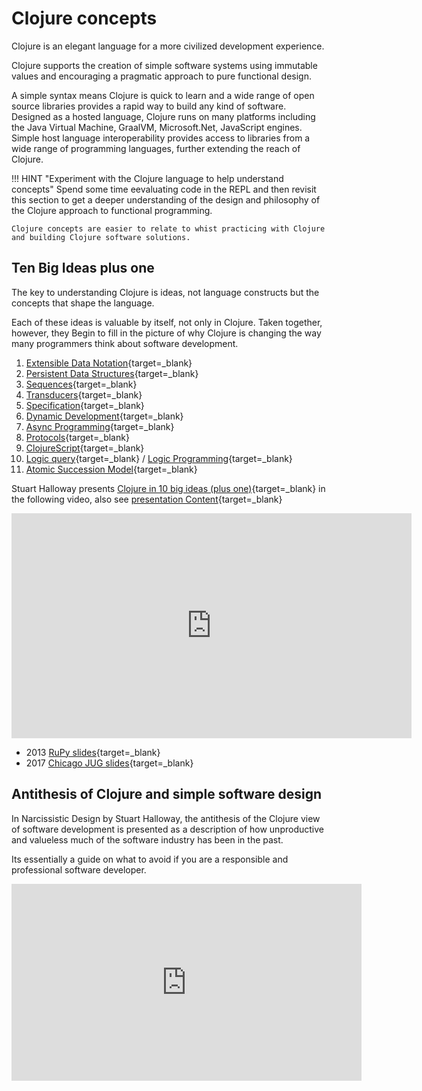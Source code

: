 # Clojure concepts

Clojure is an elegant language for a more civilized development experience.

Clojure supports the creation of simple software systems using immutable values and encouraging a pragmatic approach to pure functional design.

A simple syntax means Clojure is quick to learn and a wide range of open source libraries provides a rapid way to build any kind of software. Designed as a hosted language, Clojure runs on many platforms including the Java Virtual Machine, GraalVM, Microsoft.Net, JavaScript engines.  Simple host language interoperability provides access to libraries from a wide range of programming languages, further extending the reach of Clojure.

!!! HINT "Experiment with the Clojure language to help understand concepts"
    Spend some time eevaluating code in the REPL and then revisit this section to get a deeper understanding of the design and philosophy of the Clojure approach to functional programming.

    Clojure concepts are easier to relate to whist practicing with Clojure and building Clojure software solutions.

## Ten Big Ideas plus one

The key to understanding Clojure is ideas, not language constructs but the concepts that shape the language.

Each of these ideas is valuable by itself, not only in Clojure. Taken together, however, they Begin to fill in the picture of why Clojure is changing the way many programmers think about software development.

1. [Extensible Data Notation](https://github.com/edn-format/edn){target=_blank}
2. [Persistent Data Structures](https://clojure.org/reference/data_structures){target=_blank}
3. [Sequences](https://clojure.org/reference/sequences){target=_blank}
4. [Transducers](https://clojure.org/reference/transducers){target=_blank}
5. [Specification](https://clojure.org/about/spec){target=_blank}
6. [Dynamic Development](https://clojure.org/about/dynamic){target=_blank}
7. [Async Programming](http://clojure.com/blog/2013/06/28/clojure-core-async-channels.html){target=_blank}
8. [Protocols](https://clojure.org/reference/protocols){target=_blank}
9. [ClojureScript](https://clojurescript.org/){target=_blank}
10. [Logic query](http://docs.datomic.com/query.html){target=_blank} / [Logic Programming](https://github.com/clojure/core.logic){target=_blank}
11. [Atomic Succession Model](https://clojure.org/about/concurrent_programming){target=_blank}

Stuart Halloway presents [Clojure in 10 big ideas (plus one)](https://vimeo.com/223240720){target=_blank} in the following video, also see [presentation Content](https://github.com/stuarthalloway/presentations/wiki/Clojure-in-10-Big-Ideas){target=_blank}

<p style="text-align:center">
<iframe src="https://player.vimeo.com/video/223240720" width="640" height="360" frameborder="0" allow="autoplay; fullscreen" allowfullscreen></iframe>
</p>

* 2013 [RuPy slides](https://github.com/stuarthalloway/presentations/blob/master/Barnstorming_2013/ClojureInTenBigIdeas.pdf?raw=true){target=_blank}
* 2017 [Chicago JUG slides](https://github.com/stuarthalloway/presentations/blob/master/ClojureInTenBigIdeas-Jun-2017.pdf?raw=true){target=_blank}

## Antithesis of Clojure and simple software design

In Narcissistic Design by Stuart Halloway, the antithesis of the Clojure view of software development is presented as a description of how unproductive and valueless much of the software industry has been in the past.

Its essentially a guide on what to avoid if you are a responsible and professional software developer.

<p style="text-align:center">
<iframe width="560" height="315" src="https://www.youtube.com/embed/LEZv-kQUSi4" title="YouTube video player" frameborder="0" allow="accelerometer; autoplay; clipboard-write; encrypted-media; gyroscope; picture-in-picture" allowfullscreen></iframe>
</p>
